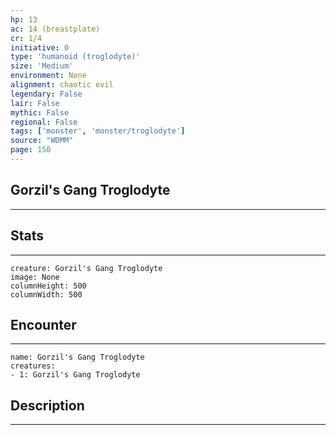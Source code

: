 ```yaml
---
hp: 13
ac: 14 (breastplate)
cr: 1/4
initiative: 0
type: 'humanoid (troglodyte)'    
size: 'Medium'
environment: None
alignment: chaotic evil
legendary: False
lair: False
mythic: False
regional: False
tags: ['monster', 'monster/troglodyte']
source: "WDMM"
page: 150
---
```


## Gorzil's Gang Troglodyte
---



## Stats
---

```statblock
creature: Gorzil's Gang Troglodyte
image: None
columnHeight: 500
columnWidth: 500
```

## Encounter
---

```encounter-table
name: Gorzil's Gang Troglodyte
creatures:
- 1: Gorzil's Gang Troglodyte
```

## Description
---




